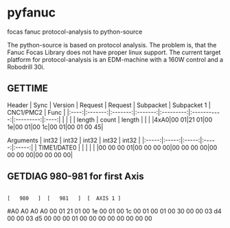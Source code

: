 # pyfanuc
focas fanuc protocol-analysis to python-source

The python-source is based on protocol analysis.
The problem is, that the Fanuc Focas Library does not have proper linux support.
The current target platform for protocol-analysis is an EDM-machine with a 160W control and a Robodrill 30i.

## GETTIME
Header
| Sync | Version | Request | Request | Subpacket | Subpacket 1 | CNC1/PMC2 | Func |
|:----:|:-------:|:-------:|:-------:|:---------:|:-----------:|:---------:|:----:|
|      |         |         | length  | count      | length |   |   |
|4xA0|00 01|21 01|00 1e|00 01|00 1c|00 01|00 01 00 45|

Arguments
| int32 | int32 | int32 | int32 | int32 |
|:-----:|:-----:|:-----:|:-----:|:-----:|
| TIME1/DATE0 | | | | |
|00 00 00 01|00 00 00 00|00 00 00 00|00 00 00 00|00 00 00 00|

## GETDIAG 980-981 for first Axis
                                                                                   [   980   ]  [   981   ]  [  AXIS 1 ]
#A0 A0 A0 A0   00 01     21 01     00 1e      00 01      00 1c      00 01   00 01  00 30  00 00 03 d4  00 00 03 d5  00 00 00 01  00 00 00 00  00 00 00 00
